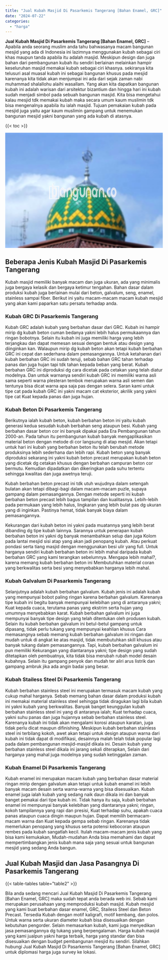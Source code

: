 ```yaml
---
title: "Jual Kubah Masjid Di Pasarkemis Tangerang [Bahan Enamel, GRC]"
date: "2024-07-22"
categories: 
  - "harga"
---
```


**Jual Kubah Masjid Di Pasarkemis Tangerang \[Bahan Enamel, GRC\]** – Apabila anda seorang muslim anda tahu bahwasanya macam bangunan mesjid yang ada di Indonesia ini lazimnya menggunakan kubah sebagai ciri khas maupun tanda apabila itu adalah masjid. Meskipun design dan juga bahan dari pembangunan kubah itu sendiri berlainan melainkan hampir keseluruhan masjid memakai kubah sebagai ciri khasnya. sekiranya kita telusuri asal muasal kubah ini sebagai bangunan khusus pada mesjid karenanya kita tidak akan menjumpai ini ada dari sejak zaman nabi muhammad shalallohu alaihi wasallam. Yang akan kita dapatkan bangunan kubah ini adalah warisan dari arsitektur bizantium dan hingga hari ini kubah sudah menjadi simbol pada sebuah bangunan masjid. Kita bisa mengetahui kalau mesjid tdk memakai kubah maka secara umum kaum muslimin tdk bisa mengenalnya apabila itu ialah masjid. Tujuan pemakaian kubah pada mesjid juga yaitu agar kaum muslimin gampang untuk menemukan bangunan mesjid yakni bangunan yang ada kubah di atasnya.

{{< toc >}}

![Jual Kubah Masjid Di Pasarkemis Tangerang [Bahan Enamel, GRC]](/images/jual-kubah-masjid-30.png)

## Beberapa Jenis Kubah Masjid Di Pasarkemis Tangerang

Kubah masjid memiliki banyak macam dan juga ukuran, ada yang minimalis juga bergaya kelasik dan bergaya ketimur tengahan. Bahan dasar dalam produksi kubah juga berlainan mulai dari beton, galvalum, seng, enamel, stainless sampai fiber. Berikut ini yaitu macam-macam macam kubah mesjid yang akan kami paparkan satu persatu terhadap anda.

### Kubah GRC Di Pasarkemis Tangerang

Kubah GRC adalah kubah yang berbahan dasar dari GRC. Kubah ini hampir mirip dg kubah beton cuman bedanya yakni lebih halus permukaannya dan ringan bobotnya. Selain itu kubah ini juga memiliki harga yang lebih terjangkau dan dapat memesan sesuai dengan bentuk atau design yang diinginkan kan. Walaupun mirip dg kubah beton akan tetapi kubah berbahan GRC ini cepat dan sederhana dalam pemasangannya. Untuk ketahanan dari kubah berbahan GRC ini sudah teruji, sebab bahan GRC tahan terhadap panas dan juga hujan tapi tdk tahan kepada beban yang berat. Kubah berbahan GRC ini diproduksi dg cara dicetak pada cetakan yang telah diatur modelnya. Dan untuk warnanya sendiri kubah GRC ini memiliki warna asli sama seperti warna plesteran tembok merupakan warna asli semen dan tentunya bisa dicat warna apa saja pas dengan selera. Saran kami untuk tipe cat pada kubah GRC ini yakni macam cat eksterior, akrilik yang yakni tipe cat Kuat kepada panas dan juga hujan.

### Kubah Beton Di Pasarkemis Tangerang

Berikutnya ialah kubah beton, kubah berbahan beton ini yaitu kubah generasi kedua sesudah kubah berbahan seng ataupun besi. Kubah yang berbahan dasar beton cor ini banyak dipakai pada Era Pembangunan tahun 2000-an. Pada tahun itu pembangunan kubah banyak mengaplikasikan material beton dengan metode di cor langsung di atap mesjid. Akan tetapi untuk hari ini kubah yang berbahan beton itu telah berubah metode produksinya lebih sederhana dan lebih rapi. Kubah beton yang banyak diproduksi sekarang ini yakni kubah beton precast merupakan kubah beton yang dicetak dg cetakan khusus dengan berbahan campuran beton cor bermutu. Kemudian dipadatkan dan dikeringkan pada suhu tertentu sehingga kwalitas dan juga awetnya teruji.

Kubah berbahan beton precast ini tdk utuh wujudnya dalam setengah bulatan akan tetapi dibagi-bagi dalam macam-macam puzle, supaya gampang dalam pemasangannya. Dengan metode seperti ini kubah berbahan beton precast lebih bagus tampilan dan kualitasnya. Lebih-lebih pada permukaan yang lebih halus, lingkaran yang lebih bulat pas dg ukuran yang di inginkan. Pastinya hemat, tidak banyak biaya dalam pemasangannya.

Kekurangan dari kubah beton ini yakni pada muatannya yang lebih berat dibanding dg tipe kubah lainnya. Sarannya untuk penerapan kubah berbahan beton ini yakni dg banyak menambahkan selup dan juga Kolom pada lantai mesjid sisi atap yang akan jadi penopang kubah. Atau perkuat pondasi serta tiang masjid dengan menggunakan besi ulir yang full. Untuk harganya sendiri kubah berbahan beton ini lebih mahal daripada kubah berbahan GRC yang kami terangkan sebelumnya. Mengapa lebih mahal?, karena memang kubah berbahan beton ini Membutuhkan material coran yang berkwalitas serta besi yang menyebabkan harganya lebih mahal.

### Kubah Galvalum Di Pasarkemis Tangerang

Selanjutnya adalah kubah berbahan galvalum. Kubah jenis ini adalah kubah yang mempunyai bobot paling ringan karena berbahan galvalum. Karenanya tipe kubah ini begitu banyak mempunyai kelebihan yang di antaranya yakni; Kuat kepada cuaca, terutama panas yang ekstrim serta hujan yang umumnya menyebabkan karat. Kubah berbahan galvalum ini juga mempunyai banyak tipe design yang telah ditentukan oleh produsen kubah. Selain itu kubah berbahan galvalum ini betul-betul gampang untuk dipasang, tidak perlu tukang yang mempunyai keahlian khusus Cara memasangnya sebab memang kubah berbahan galvalum ini ringan dan mudah untuk di angkat ke atas masjid, tidak membutuhkan skill khusus atau banyak tukang dalam pemasangannya. Tapi, kubah berbahan galvalum ini pun memiliki Kekurangan yang diantaranya yakni; tipe design yang sudah ditetapkan oleh pembuatnya, kita tidak bisa merubah rubah model desain kubahnya. Selain itu gampang penyok dan mudah ter aliri arus listrik dan gampang ambruk jika ada angin badai yang besar.

### Kubah Stailess Steel Di Pasarkemis Tangerang

Kubah berbahan stainless steel ini merupakan termasuk macam kubah yang cukup mahal harganya. Sebab memang bahan dasar dalam produksi kubah ini memakai material stainless steel sehingga tidak diragukan lagi bila kubah ini yakni kubah yang berkwalitas. Banyak banget keunggulan kubah berbahan stainless steel ini yang di antaranya ialah; Kuat terhadap cuaca, yakni suhu panas dan juga hujannya sebab berbahan stainless steel. Karenanya kubah ini tidak akan mengalami korosi ataupun karatan, juga tidak perlu dicat maupun difinishing. Meskipun kubah berbahan stainless steel ini terbilang kokoh, awet akan tetapi untuk design ataupun warna dari kubah ini tidak dapat di modifikasi, desainnya malah telah tidak popular lagi pada dalam pembangunan mesjid-masjid dikala ini. Desain kubah yang berbahan stainless steel dikala ini jarang sekali diterapkan, Selain dari harganya yang mahal juga modelnya yang sudah ketinggalan zaman.

### Kubah Enamel Di Pasarkemis Tangerang

Kubah enamel ini merupakan macam kubah yang berbahan dasar material ringan mirip dengan galvalum akan tetapi untuk kubah enamel ini lebih banyak macam desain serta warna-warna yang bisa disesuaikan. Kubah enamel juga ialah kubah yang sedang naik daun dikala ini dan banyak banget pemakai dari tipe kubah ini. Tidak hanya itu saja, kubah berbahan enamel ini mempunyai banyak kelebihan yang diantaranya yakni; ringan, kokoh tampilannya yang rapi dan presisi, Kuat terhadap suhu, apakah cuaca panas ataupun cuaca dingin maupun hujan. Dapat memilih bermacam-macam warna dan Kuat kepada gempa sebab ringan. Karenanya tidak memerlukan penopang yang khusus serta potensi kebocoran ataupun rembes pada kubah sangatlah kecil. Itulah macam-macam jenis kubah yang bisa kami kemukakan, Mudah-mudahan Anda bisa memahami dan dapat mempertimbangkan jenis kubah mana saja yang sesuai untuk bangunan mesjid yang sedang Anda bangun.

## Jual Kubah Masjid dan Jasa Pasangnya Di Pasarkemis Tangerang

{{< table-tables table="table2" >}}

Bila anda sedang mencari Jual Kubah Masjid Di Pasarkemis Tangerang \[Bahan Enamel, GRC\] maka sudah tepat anda berada web ini. Sebab kami merupakan perusahaan yang memproduksi kubah masjid. Kubah mesjid yang kami buat berbahan dasar enamel, GRC, Stailess Steel dan Beton Precast. Tersedia Kubah dengan motif kaligrafi, motif kembang, dan polos. Untuk warna serta ukuran diameter kubah bisa disesuaikan dengan kebutuhan pengorder. Selain memasarkan kubah, kami juga menyedikan jasa pemasangannya dg tukang yang berpengalaman. Harga kubah masjid yang kami jualpun yakni harga terbaik, harga yang standar dan bisa disesuaikan dengan budget pembangunan mesjid itu sendiri. Silahkan hubungi Jual Kubah Masjid Di Pasarkemis Tangerang \[Bahan Enamel, GRC\] untuk diplomasi harga juga survey ke lokasi.
